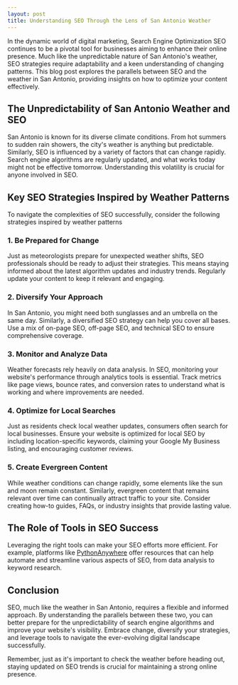 ```yaml
---
layout: post
title: Understanding SEO Through the Lens of San Antonio Weather
---
```



In the dynamic world of digital marketing, Search Engine Optimization SEO continues to be a pivotal tool for businesses aiming to enhance their online presence. Much like the unpredictable nature of San Antonio's weather, SEO strategies require adaptability and a keen understanding of changing patterns. This blog post explores the parallels between SEO and the weather in San Antonio, providing insights on how to optimize your content effectively.

## The Unpredictability of San Antonio Weather and SEO

San Antonio is known for its diverse climate conditions. From hot summers to sudden rain showers, the city's weather is anything but predictable. Similarly, SEO is influenced by a variety of factors that can change rapidly. Search engine algorithms are regularly updated, and what works today might not be effective tomorrow. Understanding this volatility is crucial for anyone involved in SEO.

## Key SEO Strategies Inspired by Weather Patterns

To navigate the complexities of SEO successfully, consider the following strategies inspired by weather patterns

### 1. Be Prepared for Change

Just as meteorologists prepare for unexpected weather shifts, SEO professionals should be ready to adjust their strategies. This means staying informed about the latest algorithm updates and industry trends. Regularly update your content to keep it relevant and engaging.

### 2. Diversify Your Approach

In San Antonio, you might need both sunglasses and an umbrella on the same day. Similarly, a diversified SEO strategy can help you cover all bases. Use a mix of on-page SEO, off-page SEO, and technical SEO to ensure comprehensive coverage.

### 3. Monitor and Analyze Data

Weather forecasts rely heavily on data analysis. In SEO, monitoring your website's performance through analytics tools is essential. Track metrics like page views, bounce rates, and conversion rates to understand what is working and where improvements are needed.

### 4. Optimize for Local Searches

Just as residents check local weather updates, consumers often search for local businesses. Ensure your website is optimized for local SEO by including location-specific keywords, claiming your Google My Business listing, and encouraging customer reviews.

### 5. Create Evergreen Content

While weather conditions can change rapidly, some elements like the sun and moon remain constant. Similarly, evergreen content that remains relevant over time can continually attract traffic to your site. Consider creating how-to guides, FAQs, or industry insights that provide lasting value.

## The Role of Tools in SEO Success

Leveraging the right tools can make your SEO efforts more efficient. For example, platforms like [PythonAnywhere](https://www.pythonanywhere.com/api/v0/user/dojoentertainment/schedule/) offer resources that can help automate and streamline various aspects of SEO, from data analysis to keyword research.

## Conclusion

SEO, much like the weather in San Antonio, requires a flexible and informed approach. By understanding the parallels between these two, you can better prepare for the unpredictability of search engine algorithms and improve your website's visibility. Embrace change, diversify your strategies, and leverage tools to navigate the ever-evolving digital landscape successfully.

Remember, just as it's important to check the weather before heading out, staying updated on SEO trends is crucial for maintaining a strong online presence.